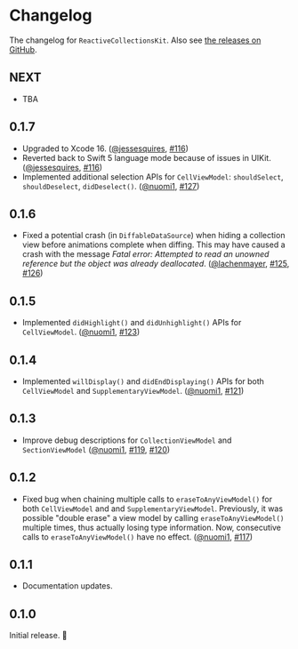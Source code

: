 # Changelog

The changelog for `ReactiveCollectionsKit`. Also see [the releases on GitHub](https://github.com/jessesquires/ReactiveCollectionsKit/releases).

NEXT
-----

- TBA

0.1.7
-----

- Upgraded to Xcode 16. ([@jessesquires](https://github.com/jessesquires), [#116](https://github.com/jessesquires/ReactiveCollectionsKit/pull/116))
- Reverted back to Swift 5 language mode because of issues in UIKit. ([@jessesquires](https://github.com/jessesquires), [#116](https://github.com/jessesquires/ReactiveCollectionsKit/pull/116))
- Implemented additional selection APIs for `CellViewModel`: `shouldSelect`, `shouldDeselect`, `didDeselect()`. ([@nuomi1](https://github.com/nuomi1), [#127](https://github.com/jessesquires/ReactiveCollectionsKit/pull/127))

0.1.6
-----

- Fixed a potential crash (in `DiffableDataSource`) when hiding a collection view before animations complete when diffing. This may have caused a crash with the message _Fatal error: Attempted to read an unowned reference but the object was already deallocated_. ([@lachenmayer](https://github.com/lachenmayer), [#125](https://github.com/jessesquires/ReactiveCollectionsKit/issues/125), [#126](https://github.com/jessesquires/ReactiveCollectionsKit/issues/126))

0.1.5
-----

- Implemented `didHighlight()` and `didUnhighlight()` APIs for `CellViewModel`. ([@nuomi1](https://github.com/nuomi1), [#123](https://github.com/jessesquires/ReactiveCollectionsKit/pull/123))

0.1.4
-----

- Implemented `willDisplay()` and `didEndDisplaying()` APIs for both `CellViewModel` and `SupplementaryViewModel`. ([@nuomi1](https://github.com/nuomi1), [#121](https://github.com/jessesquires/ReactiveCollectionsKit/pull/121))

0.1.3
-----

- Improve debug descriptions for `CollectionViewModel` and `SectionViewModel` ([@nuomi1](https://github.com/nuomi1), [#119](https://github.com/jessesquires/ReactiveCollectionsKit/pull/119), [#120](https://github.com/jessesquires/ReactiveCollectionsKit/pull/120))

0.1.2
-----

- Fixed bug when chaining multiple calls to `eraseToAnyViewModel()` for both `CellViewModel` and and `SupplementaryViewModel`. Previously, it was possible "double erase" a view model by calling `eraseToAnyViewModel()` multiple times, thus actually losing type information. Now, consecutive calls to `eraseToAnyViewModel()` have no effect. ([@nuomi1](https://github.com/nuomi1), [#117](https://github.com/jessesquires/ReactiveCollectionsKit/pull/117))

0.1.1
-----

- Documentation updates.

0.1.0
-----

Initial release. 🎉
